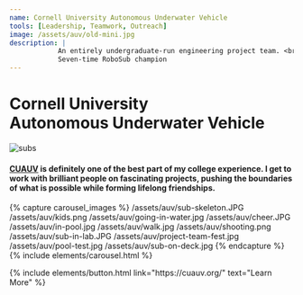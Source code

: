 ```yaml
---
name: Cornell University Autonomous Underwater Vehicle
tools: [Leadership, Teamwork, Outreach]
image: /assets/auv/old-mini.jpg
description: |
            An entirely undergraduate-run engineering project team. <br>
            Seven-time RoboSub champion
---
```


# Cornell University <br> Autonomous Underwater Vehicle

![subs](/assets/auv/Aurora_Leviathan.png)

#### [CUAUV](https://cuauv.org/) is definitely one of the best part of my college experience. I get to work with brilliant people on fascinating projects, pushing the boundaries of what is possible while forming lifelong friendships.

{% capture carousel_images %}
/assets/auv/sub-skeleton.JPG
/assets/auv/kids.png
/assets/auv/going-in-water.jpg
/assets/auv/cheer.JPG
/assets/auv/in-pool.jpg
/assets/auv/walk.jpg
/assets/auv/shooting.png
/assets/auv/sub-in-lab.JPG
/assets/auv/project-team-fest.jpg
/assets/auv/pool-test.jpg
/assets/auv/sub-on-deck.jpg
{% endcapture %}
{% include elements/carousel.html %}

<p class="text-center">
{% include elements/button.html link="https://cuauv.org/" text="Learn More" %}
</p>